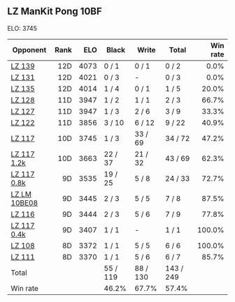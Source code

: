 ## LZ ManKit Pong 10BF ##

ELO: 3745

Opponent | Rank | ELO | Black | Write | Total | Win rate
---------|-----:|----:|-------|-------|-------|-------:
[LZ 139](LZ%20139.md) | 12D | 4073 | 0 / 1 | 0 / 1 | 0 / 2 | 0.0%
[LZ 131](LZ%20131.md) | 12D | 4021 | 0 / 3 | - | 0 / 3 | 0.0%
[LZ 135](LZ%20135.md) | 12D | 4014 | 1 / 4 | 0 / 1 | 1 / 5 | 20.0%
[LZ 128](LZ%20128.md) | 11D | 3947 | 1 / 2 | 1 / 1 | 2 / 3 | 66.7%
[LZ 127](LZ%20127.md) | 11D | 3947 | 1 / 3 | 2 / 6 | 3 / 9 | 33.3%
[LZ 122](LZ%20122.md) | 11D | 3856 | 3 / 10 | 6 / 12 | 9 / 22 | 40.9%
[LZ 117](LZ%20117.md) | 10D | 3745 | 1 / 3 | 33 / 69 | 34 / 72 | 47.2%
[LZ 117 1.2k](LZ%20117%201.2k.md) | 10D | 3663 | 22 / 37 | 21 / 32 | 43 / 69 | 62.3%
[LZ 117 0.8k](LZ%20117%200.8k.md) | 9D | 3535 | 19 / 25 | 5 / 8 | 24 / 33 | 72.7%
[LZ LM 10BE08](LZ%20LM%2010BE08.md) | 9D | 3445 | 2 / 3 | 5 / 5 | 7 / 8 | 87.5%
[LZ 116](LZ%20116.md) | 9D | 3444 | 2 / 3 | 5 / 6 | 7 / 9 | 77.8%
[LZ 117 0.4k](LZ%20117%200.4k.md) | 9D | 3407 | 1 / 1 | - | 1 / 1 | 100.0%
[LZ 108](LZ%20108.md) | 8D | 3372 | 1 / 1 | 5 / 5 | 6 / 6 | 100.0%
[LZ 111](LZ%20111.md) | 8D | 3370 | 1 / 1 | 5 / 6 | 6 / 7 | 85.7%
Total | | | 55 / 119 | 88 / 130 | 143 / 249 | 
Win rate| | | 46.2% | 67.7% | 57.4% | 
